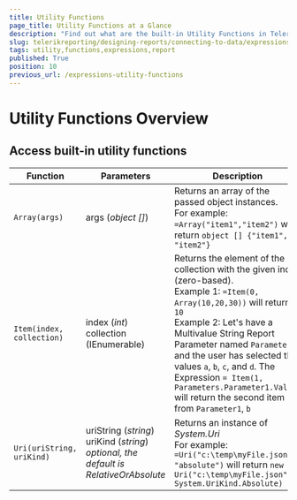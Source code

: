 ```yaml
---
title: Utility Functions
page_title: Utility Functions at a Glance
description: "Find out what are the built-in Utility Functions in Telerik Reporting and how to use them in expressions in reports."
slug: telerikreporting/designing-reports/connecting-to-data/expressions/expressions-reference/functions/utility-functions
tags: utility,functions,expressions,report
published: True
position: 10
previous_url: /expressions-utility-functions
---
```


<style>
table th:first-of-type {
	width: 25%;
}
table th:nth-of-type(2) {
	width: 25%;
}
table th:nth-of-type(3) {
	width: 50%;
}
</style>

# Utility Functions Overview

## Access built-in utility functions

| Function | Parameters | Description |
| ------ | ------ | ------ |
|`Array(args)`|args (_object []_)|Returns an array of the passed object instances.<br/> For example: `=Array("item1","item2")` will return `object [] {"item1", "item2"}`|
|`Item(index, collection)`|index (_int_)<br/>collection (IEnumerable)|Returns the element of the collection with the given index (zero-based).<br/> Example 1: `=Item(0, Array(10,20,30))` will return `10`<br/> Example 2: Let's have a Multivalue String Report Parameter named `Parameter1` and the user has selected the values `a`, `b`, `c`, and `d`. The Expression `= Item(1, Parameters.Parameter1.Value)` will return the second item from `Parameter1`, `b`|
|`Uri(uriString, uriKind)`|uriString (_string_)<br/>uriKind (_string_) *optional, the default is RelativeOrAbsolute* |Returns an instance of *System.Uri* <br/> For example: `=Uri("c:\temp\myFile.json", "absolute")` will return `new Uri("c:\temp\myFile.json", System.UriKind.Absolute)`|
